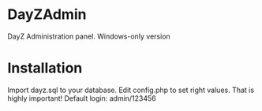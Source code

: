 DayZAdmin
=========

DayZ Administration panel. Windows-only version

Installation
=========

Import dayz.sql to your database.
Edit config.php to set right values. That is highly important!
Default login: admin/123456